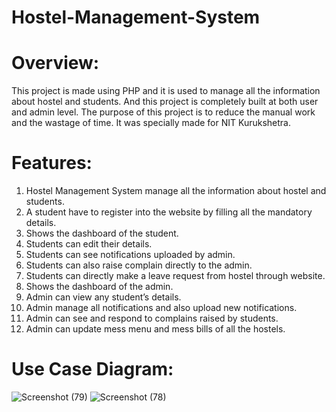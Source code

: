# Hostel-Management-System

# Overview:
This project is made using PHP and it is used to manage all the information about hostel and students. And this project is completely built at both user and admin level. The purpose of this project is to reduce the manual work and the wastage of time. It was specially made for NIT Kurukshetra.

# Features:
1. Hostel Management System manage all the information about hostel and students. 
2. A student have to register into the website by filling all the mandatory details. 
3. Shows the dashboard of the student. 
4. Students can edit their details. 
5. Students can see notifications uploaded by admin. 
6. Students can also raise complain directly to the admin. 
7. Students can directly make a leave request from hostel through website. 
8. Shows the dashboard of the admin. 
9. Admin can view any student’s details. 
10. Admin manage all notifications and also upload new notifications. 
11. Admin can see and respond to complains raised by students. 
12. Admin can update mess menu and mess bills of all the hostels.

# Use Case Diagram:
![Screenshot (79)](https://github.com/ATUL6026/Hostel-Management-System/assets/96112121/2ea3e563-ddc2-405d-838f-ac7306ee2600)
![Screenshot (78)](https://github.com/ATUL6026/Hostel-Management-System/assets/96112121/aa9ef2f8-0dd5-443b-94a9-eef059a13751)
